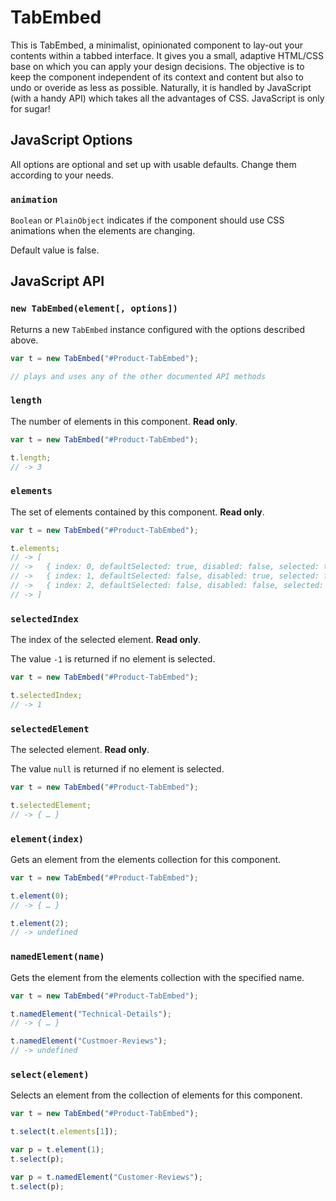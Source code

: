 # TabEmbed

This is TabEmbed, a minimalist, opinionated component to lay-out your contents within a tabbed interface.
It gives you a small, adaptive HTML/CSS base on which you can apply your design decisions.
The objective is to keep the component independent of its context and content but also to undo or overide as less as possible.
Naturally, it is handled by JavaScript (with a handy API) which takes all the advantages of CSS. JavaScript is only for sugar!

## JavaScript Options

All options are optional and set up with usable defaults. Change them according to your needs.

### `animation`

`Boolean` or `PlainObject` indicates if the component should use CSS animations when the elements are changing.

Default value is false.

## JavaScript API

### `new TabEmbed(element[, options])`

Returns a new `TabEmbed` instance configured with the options described above.

```js
var t = new TabEmbed("#Product-TabEmbed");

// plays and uses any of the other documented API methods
```

### `length`

The number of elements in this component. **Read only**.

```js
var t = new TabEmbed("#Product-TabEmbed");

t.length;
// -> 3
```

### `elements`

The set of elements contained by this component. **Read only**.

```js
var t = new TabEmbed("#Product-TabEmbed");

t.elements;
// -> [
// ->   { index: 0, defaultSelected: true, disabled: false, selected: true, name: "Technical-Details", tab: [object HTMLLIElement], tabpanel: [object HTMLDivElement] },
// ->   { index: 1, defaultSelected: false, disabled: true, selected: false, name: "Features", tab: [object HTMLLIElement], tabpanel: [object HTMLDivElement] },
// ->   { index: 2, defaultSelected: false, disabled: false, selected: false, name: "Customer-Reviews", tab: [object HTMLLIElement], tabpanel: [object HTMLDivElement] }
// -> ]
```

### `selectedIndex`

The index of the selected element. **Read only**.

The value `-1` is returned if no element is selected.

```js
var t = new TabEmbed("#Product-TabEmbed");

t.selectedIndex;
// -> 1
```

### `selectedElement`

The selected element. **Read only**.

The value `null` is returned if no element is selected.

```js
var t = new TabEmbed("#Product-TabEmbed");

t.selectedElement;
// -> { … }
```

### `element(index)`

Gets an element from the elements collection for this component.

```js
var t = new TabEmbed("#Product-TabEmbed");

t.element(0);
// -> { … }

t.element(2);
// -> undefined
```

### `namedElement(name)`

Gets the element from the elements collection with the specified name.

```js
var t = new TabEmbed("#Product-TabEmbed");

t.namedElement("Technical-Details");
// -> { … }

t.namedElement("Custmoer-Reviews");
// -> undefined
```

### `select(element)`

Selects an element from the collection of elements for this component.

```js
var t = new TabEmbed("#Product-TabEmbed");

t.select(t.elements[1]);

var p = t.element(1);
t.select(p);

var p = t.namedElement("Customer-Reviews");
t.select(p);
```
